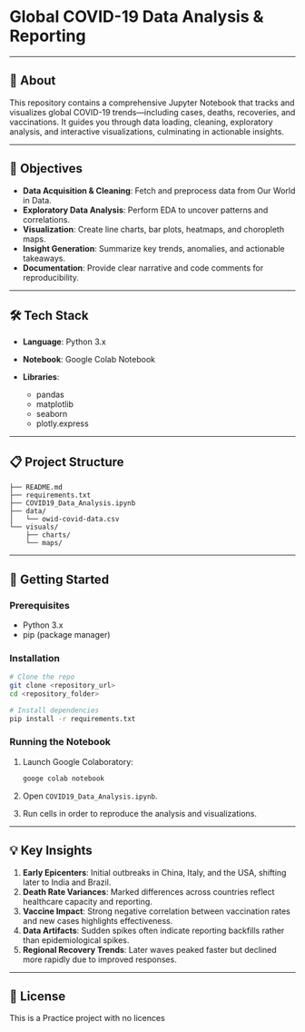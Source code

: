# Global COVID-19 Data Analysis & Reporting

---

## 📖 About

This repository contains a comprehensive Jupyter Notebook that tracks and visualizes global COVID-19 trends—including cases, deaths, recoveries, and vaccinations. It guides you through data loading, cleaning, exploratory analysis, and interactive visualizations, culminating in actionable insights.

---

## 🎯 Objectives

* **Data Acquisition & Cleaning**: Fetch and preprocess data from Our World in Data.
* **Exploratory Data Analysis**: Perform EDA to uncover patterns and correlations.
* **Visualization**: Create line charts, bar plots, heatmaps, and choropleth maps.
* **Insight Generation**: Summarize key trends, anomalies, and actionable takeaways.
* **Documentation**: Provide clear narrative and code comments for reproducibility.

---

## 🛠️ Tech Stack

* **Language**: Python 3.x
* **Notebook**: Google Colab Notebook
* **Libraries**:

  * pandas
  * matplotlib
  * seaborn
  * plotly.express

---

## 📋 Project Structure

```
├── README.md
├── requirements.txt
├── COVID19_Data_Analysis.ipynb
├── data/
│   └── owid-covid-data.csv  
└── visuals/  
    ├── charts/  
    └── maps/    
```

---

## 🚀 Getting Started

### Prerequisites

* Python 3.x
* pip (package manager)

### Installation

```bash
# Clone the repo
git clone <repository_url>
cd <repository_folder>

# Install dependencies
pip install -r requirements.txt
```

### Running the Notebook

1. Launch Google Colaboratory:

   ```bash
   googe colab notebook
   ```
2. Open `COVID19_Data_Analysis.ipynb`.
3. Run cells in order to reproduce the analysis and visualizations.

---

## 💡 Key Insights

1. **Early Epicenters**: Initial outbreaks in China, Italy, and the USA, shifting later to India and Brazil.
2. **Death Rate Variances**: Marked differences across countries reflect healthcare capacity and reporting.
3. **Vaccine Impact**: Strong negative correlation between vaccination rates and new cases highlights effectiveness.
4. **Data Artifacts**: Sudden spikes often indicate reporting backfills rather than epidemiological spikes.
5. **Regional Recovery Trends**: Later waves peaked faster but declined more rapidly due to improved responses.

---

## 📄 License

This is a Practice project with no licences

